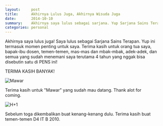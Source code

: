 ```yaml
---
layout:     post
title:      Akhirnya Lulus Juga, Akhirnya Wisuda Juga
date:       2014-10-10
summary:    Akhirnya saya lulus sebagai sarjana. Yup Sarjana Sains Terapan
categories: personal
---
```


Akhirnya saya lulus juga! Saya lulus sebagai Sarjana Sains Terapan. Yup ini termasuk momen penting untuk saya. Terima kasih untuk orang tua saya, bapak-ibu dosen, temen-temen, mas-mas dan mbak-mbak, adek-adek, dan semua yang sudah menemani saya terutama 4 tahun yang nggak bisa disebutin satu di PENS ini!

TERIMA KASIH BANYAK!

![Mawar](http://sapikuda.com/images/posts/2014-10-10-akhirnya-lulus-juga-akhirnya-wisuda-juga/lulus%20%281%29.jpg)

Terima kasih untuk "Mawar" yang sudah mau datang. Thank alot for coming.

![H+1](http://sapikuda.com/images/posts/2014-10-10-akhirnya-lulus-juga-akhirnya-wisuda-juga/lulus%20%282%29.JPG)

Sebelum toga dikembalikan buat kenang-kenang dulu. Terima kasih buat temen-temen D4 IT B 2010.